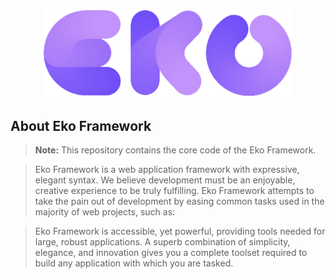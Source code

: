 <p align="center">
  <img src="https://raw.githubusercontent.com/eko-systems/eko-systems/main/eko-logo.png" width="400" alt="Eko Framework Logo"/>
</p>

## About Eko Framework

> **Note:** This repository contains the core code of the Eko Framework.

> Eko Framework is a web application framework with expressive, elegant syntax. We believe development must be an enjoyable, creative experience to be truly fulfilling. Eko Framework attempts to take the pain out of development by easing common tasks used in the majority of web projects, such as:

> Eko Framework is accessible, yet powerful, providing tools needed for large, robust applications. A superb combination of simplicity, elegance, and innovation gives you a complete toolset required to build any application with which you are tasked.
